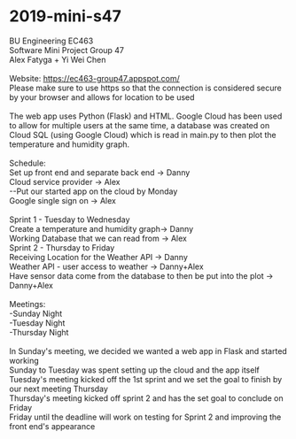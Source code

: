 # 2019-mini-s47
BU Engineering EC463<br/>
Software Mini Project Group 47<br/>
Alex Fatyga + Yi Wei Chen<br/>
<br/>
Website: https://ec463-group47.appspot.com/
<br/> Please make sure to use https so that the connection is considered secure by your browser and allows for location to be used
<br/>
<br/>
The web app uses Python (Flask) and HTML. Google Cloud has been used to allow for multiple users at the same time, a database was created on Cloud SQL (using Google Cloud) which is read in main.py to then plot the temperature and humidity graph.
<br/>
<br/>
Schedule: <br/>
Set up front end and separate back end -> Danny <br/>
Cloud service provider -> Alex <br/>
--Put our started app on the cloud by Monday  <br/>
Google single sign on -> Alex <br/>
<br/>
Sprint 1 - Tuesday to Wednesday <br/>
Create a temperature and humidity graph-> Danny <br/>
Working Database that we can read from -> Alex <br/>
Sprint 2 - Thursday to Friday<br/>
Receiving Location for the Weather API -> Danny <br/>
Weather API - user access to weather -> Danny+Alex<br/>
Have sensor data come from the database to then be put into the plot -> Danny+Alex<br/>
<br/>
Meetings:<br/>
-Sunday Night<br/>
-Tuesday Night<br/>
-Thursday Night<br/>
<br/>
In Sunday's meeting, we decided we wanted a web app in Flask and started working<br/>
Sunday to Tuesday was spent setting up the cloud and the app itself<br/>
Tuesday's meeting kicked off the 1st sprint and we set the goal to finish by our next meeting Thursday<br/>
Thursday's meeting kicked off sprint 2 and has the set goal to conclude on Friday<br/>
Friday until the deadline will work on testing for Sprint 2 and improving the front end's appearance
